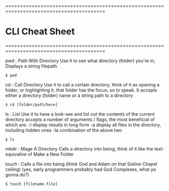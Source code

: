 ========================================================================================
# CLI Cheat Sheet
========================================================================================

pwd : Path With Directory
	Use it to see what directory (folder) you're in, 
	Displays a string filepath

	$ pwd

cd : Call Directory
	Use it to call a certain directory, think of it as opening a folder, 
	or highlighting it, that folder has the focus, so to speak.
	It accepts either a directory (folder) name or a string path to a directory

	$ cd [folder/path/here]

ls : List
	Use it to have a look-see and list out the contents of the current directory
	accepts a number of arguments / flags, the most beneficial of which are:
	-l display results in long form
	-a display all files in the directory, including hidden ones
	-la combination of the above two

	$ ls

mkdir : Mage A Directory
	Calls a directory into being, think of it like the text-equivaline of 
	Make a New Folder

touch : Calls a file into being (think God and Adam on that Sistine Chapel ceiling)
	(yes, early programmers probably had God Complexes, what ya gonna do?)

	$ touch [filename.file]


